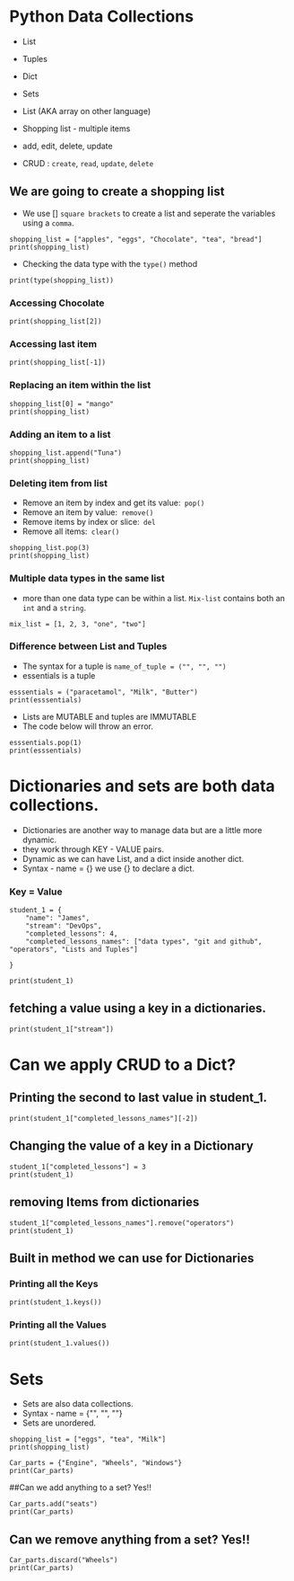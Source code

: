 # Python Data Collections


- List
- Tuples
- Dict
- Sets
  




- List (AKA array on other language)


- Shopping list - multiple items
- add, edit, delete, update
- CRUD : `create`, `read`, `update`, `delete`


## We are going to create a shopping list
- We use [] `square brackets` to create a list and seperate the variables using a `comma`.





```
shopping_list = ["apples", "eggs", "Chocolate", "tea", "bread"]
print(shopping_list)
```
- Checking the data type with the `type()` method
```
print(type(shopping_list))
```

### Accessing Chocolate
```
print(shopping_list[2])
```

### Accessing last item
```
print(shopping_list[-1])
```


### Replacing an item within the list
```
shopping_list[0] = "mango"
print(shopping_list)
```

### Adding an item to a list
```
shopping_list.append("Tuna")
print(shopping_list)
```

### Deleting item from list 
- Remove an item by index and get its value:` pop()`
- Remove an item by value:` remove()`
- Remove items by index or slice:` del`
- Remove all items:` clear()`

```
shopping_list.pop(3)
print(shopping_list)
```

### Multiple data types in the same list

- more than one data type can be within a list. `Mix-list` contains both an `int` and a `string`.
```
mix_list = [1, 2, 3, "one", "two"]
```

### Difference between List and Tuples


- The syntax for a tuple is `name_of_tuple = ("", "", "")`
- essentials is a tuple
```
esssentials = ("paracetamol", "Milk", "Butter")
print(esssentials)
```

- Lists are MUTABLE and tuples are IMMUTABLE
- The code below will throw an error.
```
esssentials.pop(1)
print(esssentials)
```




# Dictionaries and sets are both data collections.



 - Dictionaries are another way to manage data but are a little more dynamic. 
 - they work through KEY - VALUE pairs.
 - Dynamic as we can have List, and a dict inside another dict.
- Syntax -  name = {} we use {} to declare a dict.




###   Key = Value


```
student_1 = {
    "name": "James",
    "stream": "DevOps",
    "completed_lessons": 4,
    "completed_lessons_names": ["data types", "git and github", "operators", "Lists and Tuples"]

}

print(student_1)

```

## fetching a value using a key in a dictionaries.
```
print(student_1["stream"])
``` 


# Can we apply CRUD to a Dict?

## Printing the second to last value in student_1.
```
print(student_1["completed_lessons_names"][-2])
```

## Changing the value of a key in a Dictionary

```
student_1["completed_lessons"] = 3
print(student_1)

```


## removing Items from dictionaries
```
student_1["completed_lessons_names"].remove("operators")
print(student_1)
```


## Built in method we can use for Dictionaries


### Printing all the Keys
```
print(student_1.keys())
```

### Printing all the Values

```
print(student_1.values())
```

# Sets


- Sets are also data collections.
- Syntax - name = {"", "", ""}
- Sets are unordered.

```
shopping_list = ["eggs", "tea", "Milk"]
print(shopping_list)

Car_parts = {"Engine", "Wheels", "Windows"}
print(Car_parts)
```



##Can we add anything to a set? Yes!!
```
Car_parts.add("seats")
print(Car_parts)
```


## Can we remove anything from a set? Yes!!
```
Car_parts.discard("Wheels")
print(Car_parts)
```


